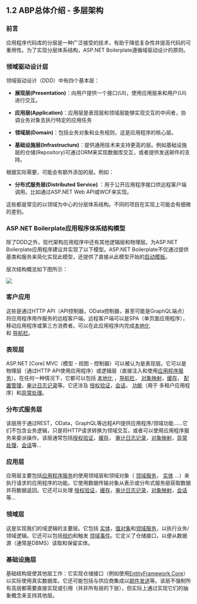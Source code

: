 ## 1.2 ABP总体介绍 - 多层架构


###  前言

应用程序代码库的分层是一种广泛接受的技术，有助于降低复杂性并提高代码的可重用性。为了实现分层体系结构，ASP.NET Boilerplate遵循域驱动设计的原则。

### 领域驱动设计层

领域驱动设计（DDD）中有四个基本层：


* **展现层(Presentation)**：向用户提供一个接口(UI)，使用应用层来和用户(UI)进行交互。

* **应用层(Application)**：应用层是表现层和领域层能够实现交互的中间者，协调业务对象去执行特定的应用任务

* **领域层(Domain)**：包括业务对象和业务规则，这是应用程序的核心层。

* **基础设施层(Infrastructure)**：提供通用技术来支持更高的层。例如基础设施层的仓储(Repository)可通过ORM来实现数据库交互，或者提供发送邮件的支持。

根据实际需要，可能会有额外添加的层。例如：

* **分布式服务层(Distributed Service)** ：用于公开应用程序接口供远程客户端调用。比如通过ASP.NET Web API或WCF来实现。

这些都是常见的以领域为中心的分层体系结构。不同的项目在实现上可能会有细微的差别。

### ASP.NET Boilerplate应用程序体系结构模型

除了DDD之外，现代架构应用程序中还有其他逻辑层和物理层。为ASP.NET Boilerplate应用程序建议并实现了以下模型。ASP.NET Boilerplate不仅通过提供基类和服务来简化实现此模型，还提供了直接从此模型开始的[启动模板](https://52abp.com/Download/Index)。


层次结构概览如下图所示：

![](https://raw.githubusercontent.com/aspnetboilerplate/aspnetboilerplate/master/doc/WebSite/images/abp-nlayer-architecture.png)

### 客户应用


这些是通过HTTP API（API控制器，OData控制器，甚至可能是GraphQL端点）将应用程序用作服务的远程客户端。远程客户端可以是SPA（单页面应用程序），移动应用程序或第三方消费者。可以在此应用程序内完成[本地化](6.3ABP表现层-本地化.md)    
和 [导航栏](6.4ABP表现层-导航栏.md)。

### 表现层
ASP.NET [Core] MVC（模型 - 视图 - 控制器）可以被认为是表现层。它可以是物理层（通过HTTP API使用应用程序）或逻辑层（直接注入和使用[应用程序服务](4.1ABP应用层-应用服务.md)）。在任何一种情况下，它都可以包括 [本地化](6.3ABP表现层-本地化.md)    ，[导航栏](6.4ABP表现层-导航栏.md)， [对象映射](2.7ABP公共结构-对象之间的映射.md)，[缓存](2.3ABP公共结构-缓存管理.md)， [配置管理](2.5ABP公共结构-设置管理.md)，[审计日志记录](4.6ABP应用层-审计日志.md)等。它还涉及 [授权验证](4.4ABP应用层-权限认证.md)，[会话](2.2ABP公共结构-会话管理.md)， [功能](4.5ABP应用层-功能管理.md)（用于 多租户应用程序）和[异常处理](6.5ABP表现层-异常处理.md)。

### 分布式服务层
该层用于通过REST，OData，GraphQL等远程API提供应用程序/领域功能......它们不包含业务逻辑，只是将HTTP请求转换为领域交互，或者可以使用应用程序服务来委派操作。该层通常包括[授权验证](4.4ABP应用层-权限认证.md)，[缓存](2.3ABP公共结构-缓存管理.md)， [审计日志记录](4.6ABP应用层-审计日志.md)，[对象映射](2.7ABP公共结构-对象之间的映射.md)，[异常处理](6.5ABP表现层-异常处理.md)，[会话](2.2ABP公共结构-会话管理.md)等...

### 应用层
应用层主要包括[应用程序服务](4.1ABP应用层-应用服务.md)的使用领域层和领域对象（ [领域服务](3.4ABP领域层-领域服务.md)， [实体](3.1ABP领域层-实体.md) ...）来执行请求的应用程序的功能。它使用数据传输对象从表示或分布式服务层获取数据并将数据返回。它还可以处理 [授权验证](4.4ABP应用层-权限认证.md)，[缓存](2.3ABP公共结构-缓存管理.md)，[审计日志记录](4.6ABP应用层-审计日志.md)，[对象映射](2.7ABP公共结构-对象之间的映射.md)，[会话](2.2ABP公共结构-会话管理.md)等...

### 领域层
这是实现我们的域逻辑的主要层。它包括 [实体](3.1ABP领域层-实体.md)，[值对象](3.2ABP领域层-值对象.md)和[领域服务](3.4ABP领域层-领域服务.md)，以执行业务/领域逻辑。它还可以包括[规约](3.8ABP领域层-规约模式.md)和触发 [领域事件](3.6ABP领域层-领域事件.md)。它定义了仓储接口，以便从数据源（通常是DBMS）读取和保留实体。

### 基础设施层
基础结构层使其他层工作：它实现仓储接口（例如使用[EntityFramework Core](3ABP基础设施层-集成EntityFrameworkCore.md)）以实际使用真实数据库。它还可能包括与供应商集成以[邮件发送](2.8ABP公共结构-邮件发送.md)等。该层不强制所有高层都需要直接实现或引用（并非所有层的下层），但实际上通过实现它们的抽象概念来支持其他层。